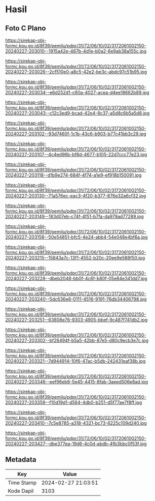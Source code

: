 # Hasil

## Foto C Plano

https://sirekap-obj-formc.kpu.go.id/8f39/pemilu/pdpr/31/72/06/10/02/3172061002150-20240227-203010--1915a42e-487b-4d1e-b0a2-6e9ab38a155c.jpg

https://sirekap-obj-formc.kpu.go.id/8f39/pemilu/pdpr/31/72/06/10/02/3172061002150-20240227-203026--2cf510e0-a8c5-42e2-be3c-abdc97c51b95.jpg

https://sirekap-obj-formc.kpu.go.id/8f39/pemilu/pdpr/31/72/06/10/02/3172061002150-20240227-203034--e6d252d1-c60a-4027-acea-d4ee18662b89.jpg

https://sirekap-obj-formc.kpu.go.id/8f39/pemilu/pdpr/31/72/06/10/02/3172061002150-20240227-203043--c12c3ed9-bcad-42e4-8c37-a5d8c6b5a5d8.jpg

https://sirekap-obj-formc.kpu.go.id/8f39/pemilu/pdpr/31/72/06/10/02/3172061002150-20240227-203102--93d7460f-1c1b-43c6-b903-b77c41bb3c29.jpg

https://sirekap-obj-formc.kpu.go.id/8f39/pemilu/pdpr/31/72/06/10/02/3172061002150-20240227-203107--4c4ed96b-bf8d-4677-b105-22d7ccc77e23.jpg

https://sirekap-obj-formc.kpu.go.id/8f39/pemilu/pdpr/31/72/06/10/02/3172061002150-20240227-203118--d1b9e274-684f-4f74-a1e9-ef918b150091.jpg

https://sirekap-obj-formc.kpu.go.id/8f39/pemilu/pdpr/31/72/06/10/02/3172061002150-20240227-203130--71a576ec-eac3-4f20-b377-876e32a6cf32.jpg

https://sirekap-obj-formc.kpu.go.id/8f39/pemilu/pdpr/31/72/06/10/02/3172061002150-20240227-203149--183d07eb-c74f-4f51-b7fa-da979ad77289.jpg

https://sirekap-obj-formc.kpu.go.id/8f39/pemilu/pdpr/31/72/06/10/02/3172061002150-20240227-203158--50e54851-bfc5-4e24-abb4-54e048e4bf6a.jpg

https://sirekap-obj-formc.kpu.go.id/8f39/pemilu/pdpr/31/72/06/10/02/3172061002150-20240227-203215--15843a7c-13f1-4552-b20c-20ee9e588f50.jpg

https://sirekap-obj-formc.kpu.go.id/8f39/pemilu/pdpr/31/72/06/10/02/3172061002150-20240227-203228--dbeb2048-bb0f-4c6f-b80f-05e84e341dd7.jpg

https://sirekap-obj-formc.kpu.go.id/8f39/pemilu/pdpr/31/72/06/10/02/3172061002150-20240227-203240--5dc636e6-0111-4516-9191-76db34406798.jpg

https://sirekap-obj-formc.kpu.go.id/8f39/pemilu/pdpr/31/72/06/10/02/3172061002150-20240227-203251--63808e76-9303-4905-bbef-9c487f741db2.jpg

https://sirekap-obj-formc.kpu.go.id/8f39/pemilu/pdpr/31/72/06/10/02/3172061002150-20240227-203302--bf26494f-b5a5-42bb-87e5-d80c9ecb3e7c.jpg

https://sirekap-obj-formc.kpu.go.id/8f39/pemilu/pdpr/31/72/06/10/02/3172061002150-20240227-203321--7d944914-10f6-47ac-b5db-242431eaf38b.jpg

https://sirekap-obj-formc.kpu.go.id/8f39/pemilu/pdpr/31/72/06/10/02/3172061002150-20240227-203346--eef96eb6-5e45-4415-8fab-3aeed506e8ad.jpg

https://sirekap-obj-formc.kpu.go.id/8f39/pemilu/pdpr/31/72/06/10/02/3172061002150-20240227-203359--f10d19d1-d564-4db0-b251-d5f77ae7f8ff.jpg

https://sirekap-obj-formc.kpu.go.id/8f39/pemilu/pdpr/31/72/06/10/02/3172061002150-20240227-203410--7c5e8785-a318-4321-bc73-6225c109d240.jpg

https://sirekap-obj-formc.kpu.go.id/8f39/pemilu/pdpr/31/72/06/10/02/3172061002150-20240227-203427--dbe377ea-19d6-4c0d-abdb-4fb3bbc0f53f.jpg


## Metadata

| Key        | Value               |
| ---------- | ------------------- |
| Time Stamp | 2024-02-27 21:03:51 |
| Kode Dapil | 3103                |



